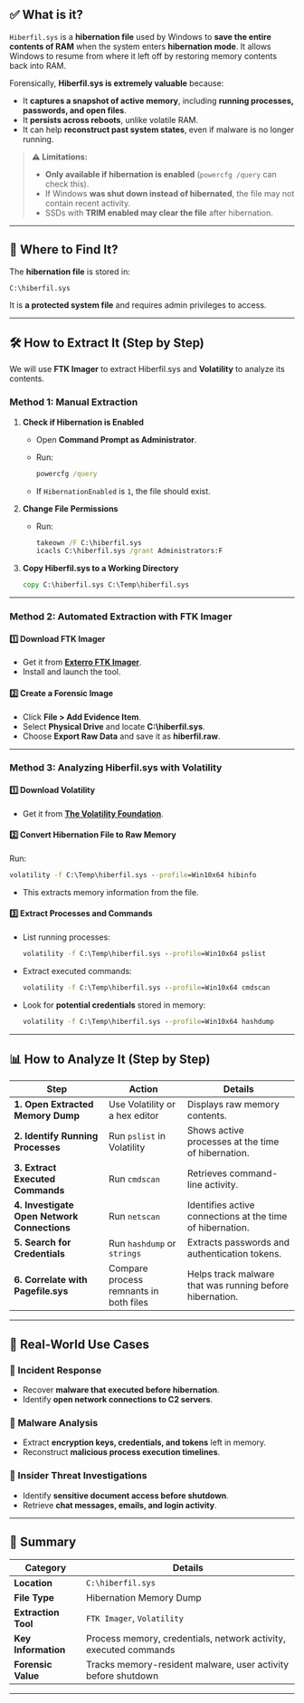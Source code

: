 ## ✅ **What is it?**

`Hiberfil.sys` is a **hibernation file** used by Windows to **save the entire contents of RAM** when the system enters **hibernation mode**. It allows Windows to resume from where it left off by restoring memory contents back into RAM.

Forensically, **Hiberfil.sys is extremely valuable** because:

- It **captures a snapshot of active memory**, including **running processes, passwords, and open files**.
- It **persists across reboots**, unlike volatile RAM.
- It can help **reconstruct past system states**, even if malware is no longer running.

> **⚠️ Limitations:**
> 
> - **Only available if hibernation is enabled** (`powercfg /query` can check this).
> - If Windows **was shut down instead of hibernated**, the file may not contain recent activity.
> - SSDs with **TRIM enabled may clear the file** after hibernation.

---

## **📍 Where to Find It?**

The **hibernation file** is stored in:

```
C:\hiberfil.sys
```

It is **a protected system file** and requires admin privileges to access.

---

## **🛠️ How to Extract It (Step by Step)**

We will use **FTK Imager** to extract Hiberfil.sys and **Volatility** to analyze its contents.

### **Method 1: Manual Extraction**

1. **Check if Hibernation is Enabled**
    
    - Open **Command Prompt as Administrator**.
    - Run:
        
        ```cmd
        powercfg /query
        ```
        
    - If `HibernationEnabled` is `1`, the file should exist.
2. **Change File Permissions**
    
    - Run:
        
        ```cmd
        takeown /F C:\hiberfil.sys
        icacls C:\hiberfil.sys /grant Administrators:F
        ```
        
3. **Copy Hiberfil.sys to a Working Directory**
    
    ```cmd
    copy C:\hiberfil.sys C:\Temp\hiberfil.sys
    ```
    

---

### **Method 2: Automated Extraction with FTK Imager**

#### **1️⃣ Download FTK Imager**

- Get it from **[Exterro FTK Imager](https://accessdata.com/product-download/ftk-imager-version-4-3-0)**.
- Install and launch the tool.

#### **2️⃣ Create a Forensic Image**

- Click **File > Add Evidence Item**.
- Select **Physical Drive** and locate **C:\hiberfil.sys**.
- Choose **Export Raw Data** and save it as **hiberfil.raw**.

---

### **Method 3: Analyzing Hiberfil.sys with Volatility**

#### **1️⃣ Download Volatility**

- Get it from **[The Volatility Foundation](https://www.volatilityfoundation.org/)**.

#### **2️⃣ Convert Hibernation File to Raw Memory**

Run:

```cmd
volatility -f C:\Temp\hiberfil.sys --profile=Win10x64 hibinfo
```

- This extracts memory information from the file.

#### **3️⃣ Extract Processes and Commands**

- List running processes:
    
    ```cmd
    volatility -f C:\Temp\hiberfil.sys --profile=Win10x64 pslist
    ```
    
- Extract executed commands:
    
    ```cmd
    volatility -f C:\Temp\hiberfil.sys --profile=Win10x64 cmdscan
    ```
    
- Look for **potential credentials** stored in memory:
    
    ```cmd
    volatility -f C:\Temp\hiberfil.sys --profile=Win10x64 hashdump
    ```
    

---

## **📊 How to Analyze It (Step by Step)**

|**Step**|**Action**|**Details**|
|---|---|---|
|**1. Open Extracted Memory Dump**|Use Volatility or a hex editor|Displays raw memory contents.|
|**2. Identify Running Processes**|Run `pslist` in Volatility|Shows active processes at the time of hibernation.|
|**3. Extract Executed Commands**|Run `cmdscan`|Retrieves command-line activity.|
|**4. Investigate Open Network Connections**|Run `netscan`|Identifies active connections at the time of hibernation.|
|**5. Search for Credentials**|Run `hashdump` or `strings`|Extracts passwords and authentication tokens.|
|**6. Correlate with Pagefile.sys**|Compare process remnants in both files|Helps track malware that was running before hibernation.|

---

## **🚨 Real-World Use Cases**

### **📌 Incident Response**

- Recover **malware that executed before hibernation**.
- Identify **open network connections to C2 servers**.

### **📌 Malware Analysis**

- Extract **encryption keys, credentials, and tokens** left in memory.
- Reconstruct **malicious process execution timelines**.

### **📌 Insider Threat Investigations**

- Identify **sensitive document access before shutdown**.
- Retrieve **chat messages, emails, and login activity**.

---

## **🔎 Summary**

|**Category**|**Details**|
|---|---|
|**Location**|`C:\hiberfil.sys`|
|**File Type**|Hibernation Memory Dump|
|**Extraction Tool**|`FTK Imager`, `Volatility`|
|**Key Information**|Process memory, credentials, network activity, executed commands|
|**Forensic Value**|Tracks memory-resident malware, user activity before shutdown|

---
